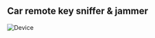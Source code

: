 ## Car remote key sniffer & jammer

![Device](https://raw.githubusercontent.com/mfurga-cs/systemy-wbudowane/master/device.jpg)
